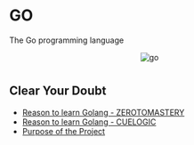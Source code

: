 # GO
The Go programming language

<p align="center">
<img src="https://user-images.githubusercontent.com/73419211/192429167-94b2e9c7-c676-477a-a3ab-73a1809409ac.png" alt="go" />
</p>


#
## Clear Your Doubt
- [Reason to learn Golang - ZEROTOMASTERY](https://zerotomastery.io/blog/why-you-should-learn-golang/)
- [Reason to learn Golang - CUELOGIC](https://www.cuelogic.com/blog/go-programming-and-why-should-you-learn-go)
- [Purpose of the Project](https://go.dev/doc/faq#What_is_the_purpose_of_the_project)
